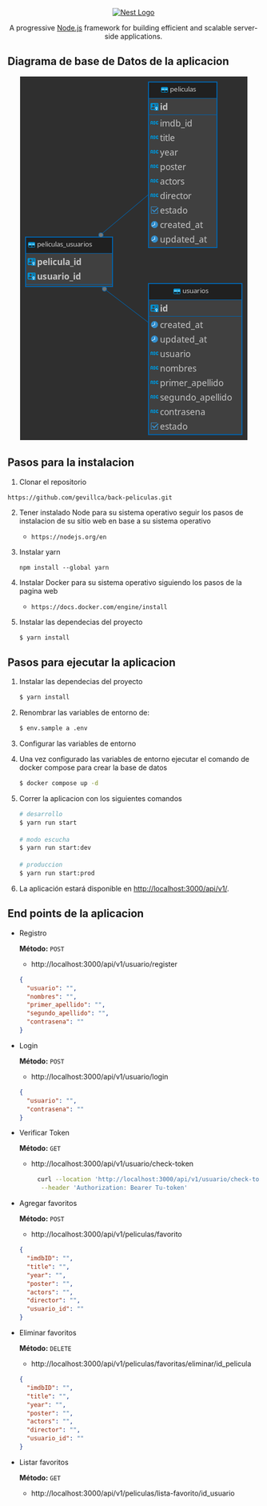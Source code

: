 <p align="center">
  <a href="http://nestjs.com/" target="blank"><img src="https://nestjs.com/img/logo-small.svg" width="200" alt="Nest Logo" /></a>
</p>

[circleci-image]: https://img.shields.io/circleci/build/github/nestjs/nest/master?token=abc123def456
[circleci-url]: https://circleci.com/gh/nestjs/nest

  <p align="center">A progressive <a href="http://nodejs.org" target="_blank">Node.js</a> framework for building efficient and scalable server-side applications.</p>
    <p align="center">

  <!--[![Backers on Open Collective](https://opencollective.com/nest/backers/badge.svg)](https://opencollective.com/nest#backer)
  [![Sponsors on Open Collective](https://opencollective.com/nest/sponsors/badge.svg)](https://opencollective.com/nest#sponsor)-->

## Diagrama de base de Datos de la aplicacion

<p align="center">
  <img src='diagrama/moviesDB - public.png' alt="Descripción de la imagen"/>
</p>

## Pasos para la instalacion
1. Clonar el repositorio 
  ```
  https://github.com/gevillca/back-peliculas.git
  ```

2. Tener instalado Node para su sistema operativo seguir los pasos de instalacion de su sitio web en base a su sistema operativo

   - `https://nodejs.org/en `

2. Instalar yarn
   ```
   npm install --global yarn
   ```
4. Instalar Docker para su sistema operativo siguiendo los pasos de la pagina web

   - `https://docs.docker.com/engine/install `

5. Instalar las dependecias del proyecto
   ```bash
   $ yarn install
   ```

## Pasos para ejecutar la aplicacion

1. Instalar las dependecias del proyecto

   ```bash
   $ yarn install
   ```

2. Renombrar las variables de entorno de:
   ```bash
   $ env.sample a .env
   ```
3. Configurar las variables de entorno

4. Una vez configurado las variables de entorno ejecutar el comando de docker compose para crear la base de datos

   ```bash
   $ docker compose up -d
   ```

5. Correr la aplicacion con los siguientes comandos

   ```bash
   # desarrollo
   $ yarn run start

   # modo escucha
   $ yarn run start:dev

   # produccion
   $ yarn run start:prod
   ```

6. La aplicación estará disponible en [http://localhost:3000/api/v1/](http://localhost:3000/api/v1/).

## End points de la aplicacion

- Registro
  
  **Método:**
  `POST`
  - http://localhost:3000/api/v1/usuario/register
  ```json
  {
    "usuario": "",
    "nombres": "",
    "primer_apellido": "",
    "segundo_apellido": "",
    "contrasena": ""
  }
  ```

- Login
  
  **Método:**
  `POST`
  - http://localhost:3000/api/v1/usuario/login
  ```json
  {
    "usuario": "",
    "contrasena": ""
  }
  ```

- Verificar Token
  
  **Método:**
  `GET`
  - http://localhost:3000/api/v1/usuario/check-token

  ```bash
       curl --location 'http://localhost:3000/api/v1/usuario/check-token' \
        --header 'Authorization: Bearer Tu-token'
  ```

- Agregar favoritos
  
    **Método:**
  `POST`
  - http://localhost:3000/api/v1/peliculas/favorito

  ```json
  {
    "imdbID": "",
    "title": "",
    "year": "",
    "poster": "",
    "actors": "",
    "director": "",
    "usuario_id": ""
  }
  ```
- Eliminar favoritos
  
   **Método:**
  `DELETE`
  - http://localhost:3000/api/v1/peliculas/favoritas/eliminar/id_pelicula

  ```json
  {
    "imdbID": "",
    "title": "",
    "year": "",
    "poster": "",
    "actors": "",
    "director": "",
    "usuario_id": ""
  }
  ```
- Listar favoritos
  
   **Método:**
  `GET`
  - http://localhost:3000/api/v1/peliculas/lista-favorito/id_usuario

  
